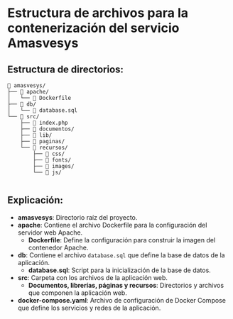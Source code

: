 # Estructura de archivos para la contenerización del servicio Amasvesys

## Estructura de directorios:

```plaintext
📁 amasvesys/
├── 📁 apache/
│   └── 📄 Dockerfile
├── 📁 db/
│   └── 📄 database.sql
└── 📁 src/
    ├── 📄 index.php
    ├── 📁 documentos/
    ├── 📁 lib/
    ├── 📁 paginas/
    └── 📁 recursos/
        ├── 📁 css/
        ├── 📁 fonts/
        ├── 📁 images/
        └── 📁 js/
    
```

## Explicación:

- **amasvesys**: Directorio raíz del proyecto.
- **apache**: Contiene el archivo Dockerfile para la configuración del servidor web Apache.
  - **Dockerfile**: Define la configuración para construir la imagen del contenedor Apache.
- **db**: Contiene el archivo `database.sql` que define la base de datos de la aplicación.
  - **database.sql**: Script para la inicialización de la base de datos.
- **src**: Carpeta con los archivos de la aplicación web.
  - **Documentos, librerías, páginas y recursos**: Directorios y archivos que componen la aplicación web.
- **docker-compose.yaml**: Archivo de configuración de Docker Compose que define los servicios y redes de la aplicación.
